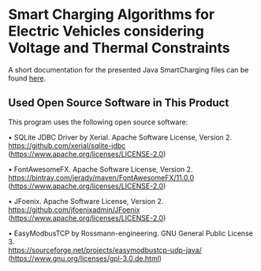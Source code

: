 # Smart Charging Algorithms for Electric Vehicles considering Voltage and Thermal Constraints

A short documentation for the presented Java SmartCharging files can be found [here](https://github.com/regeork/smart-charging/blob/master/Documentation_SmartCharging.pdf). 

## Used Open Source Software in This Product

This program uses the following open source software:

•	SQLite JDBC Driver by Xerial. Apache Software License, Version 2. \
https://github.com/xerial/sqlite-jdbc \
(https://www.apache.org/licenses/LICENSE-2.0)

•	FontAwesomeFX. Apache Software License, Version 2. \
https://bintray.com/jerady/maven/FontAwesomeFX/11.0.0 \
(https://www.apache.org/licenses/LICENSE-2.0)

•	JFoenix. Apache Software License, Version 2. \
https://github.com/jfoenixadmin/JFoenix \
(https://www.apache.org/licenses/LICENSE-2.0)

•	EasyModbusTCP by Rossmann-engineering. GNU General Public License 3. \
https://sourceforge.net/projects/easymodbustcp-udp-java/ \
(https://www.gnu.org/licenses/gpl-3.0.de.html) 

